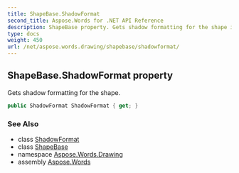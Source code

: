 ```yaml
---
title: ShapeBase.ShadowFormat
second_title: Aspose.Words for .NET API Reference
description: ShapeBase property. Gets shadow formatting for the shape in C#.
type: docs
weight: 450
url: /net/aspose.words.drawing/shapebase/shadowformat/
---
```

## ShapeBase.ShadowFormat property

Gets shadow formatting for the shape.

```csharp
public ShadowFormat ShadowFormat { get; }
```

### See Also

* class [ShadowFormat](../../shadowformat/)
* class [ShapeBase](../)
* namespace [Aspose.Words.Drawing](../../shapebase/)
* assembly [Aspose.Words](../../../)
